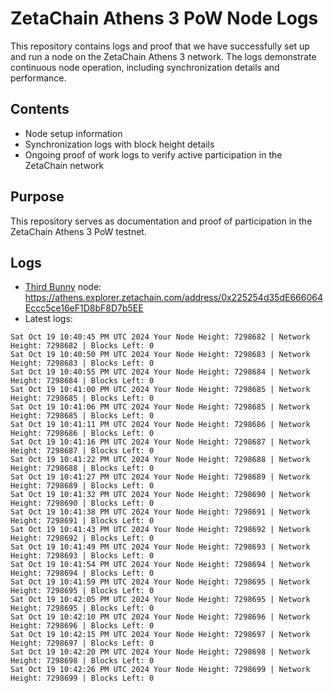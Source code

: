# ZetaChain Athens 3 PoW Node Logs
This repository contains logs and proof that we have successfully set up and run a node on the ZetaChain Athens 3 network. The logs demonstrate continuous node operation, including synchronization details and performance.

## Contents
- Node setup information
- Synchronization logs with block height details
- Ongoing proof of work logs to verify active participation in the ZetaChain network

## Purpose
This repository serves as documentation and proof of participation in the ZetaChain Athens 3 PoW testnet.

## Logs

- [Third Bunny](https://thirdbunny.xyz/) node: https://athens.explorer.zetachain.com/address/0x225254d35dE666064Eccc5ce16eF1D8bF8D7b5EE
- Latest logs:
```
Sat Oct 19 10:40:45 PM UTC 2024 Your Node Height: 7298682 | Network Height: 7298682 | Blocks Left: 0
Sat Oct 19 10:40:50 PM UTC 2024 Your Node Height: 7298683 | Network Height: 7298683 | Blocks Left: 0
Sat Oct 19 10:40:55 PM UTC 2024 Your Node Height: 7298684 | Network Height: 7298684 | Blocks Left: 0
Sat Oct 19 10:41:00 PM UTC 2024 Your Node Height: 7298685 | Network Height: 7298685 | Blocks Left: 0
Sat Oct 19 10:41:06 PM UTC 2024 Your Node Height: 7298685 | Network Height: 7298685 | Blocks Left: 0
Sat Oct 19 10:41:11 PM UTC 2024 Your Node Height: 7298686 | Network Height: 7298686 | Blocks Left: 0
Sat Oct 19 10:41:16 PM UTC 2024 Your Node Height: 7298687 | Network Height: 7298687 | Blocks Left: 0
Sat Oct 19 10:41:22 PM UTC 2024 Your Node Height: 7298688 | Network Height: 7298688 | Blocks Left: 0
Sat Oct 19 10:41:27 PM UTC 2024 Your Node Height: 7298689 | Network Height: 7298689 | Blocks Left: 0
Sat Oct 19 10:41:32 PM UTC 2024 Your Node Height: 7298690 | Network Height: 7298690 | Blocks Left: 0
Sat Oct 19 10:41:38 PM UTC 2024 Your Node Height: 7298691 | Network Height: 7298691 | Blocks Left: 0
Sat Oct 19 10:41:43 PM UTC 2024 Your Node Height: 7298692 | Network Height: 7298692 | Blocks Left: 0
Sat Oct 19 10:41:49 PM UTC 2024 Your Node Height: 7298693 | Network Height: 7298693 | Blocks Left: 0
Sat Oct 19 10:41:54 PM UTC 2024 Your Node Height: 7298694 | Network Height: 7298694 | Blocks Left: 0
Sat Oct 19 10:41:59 PM UTC 2024 Your Node Height: 7298695 | Network Height: 7298695 | Blocks Left: 0
Sat Oct 19 10:42:05 PM UTC 2024 Your Node Height: 7298695 | Network Height: 7298695 | Blocks Left: 0
Sat Oct 19 10:42:10 PM UTC 2024 Your Node Height: 7298696 | Network Height: 7298696 | Blocks Left: 0
Sat Oct 19 10:42:15 PM UTC 2024 Your Node Height: 7298697 | Network Height: 7298697 | Blocks Left: 0
Sat Oct 19 10:42:20 PM UTC 2024 Your Node Height: 7298698 | Network Height: 7298698 | Blocks Left: 0
Sat Oct 19 10:42:26 PM UTC 2024 Your Node Height: 7298699 | Network Height: 7298699 | Blocks Left: 0
```
